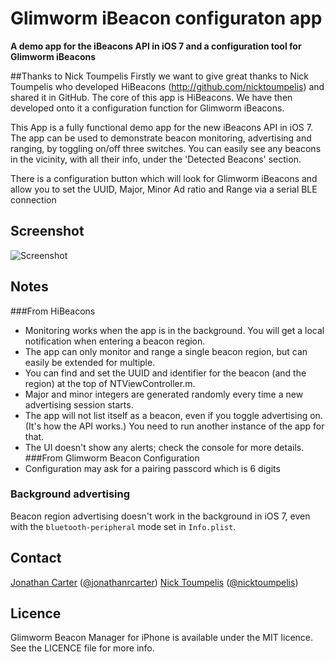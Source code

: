 Glimworm iBeacon configuraton app
=================================
**A demo app for the iBeacons API in iOS 7 and a configuration tool for Glimworm iBeacons**

##Thanks to Nick Toumpelis
Firstly we want to give great thanks to Nick Toumpelis who developed HiBeacons (http://github.com/nicktoumpelis) and shared it in GitHub.  The core of this app is HiBeacons.  We have then developed onto it a configuration function for Glimworm iBeacons.

This App is a fully functional demo app for the new iBeacons API in iOS 7. The app can be used to demonstrate beacon monitoring, advertising and ranging, by toggling on/off three switches. You can easily see any beacons in the vicinity, with all their info, under the 'Detected Beacons' section.

There is a configuration button which will look for Glimworm iBeacons and allow you to set the UUID, Major, Minor Ad ratio and Range via a serial BLE connection

## Screenshot
![Screenshot](https://raw.github.com/nicktoumpelis/HiBeacons/master/screenshot.png)

## Notes
###From HiBeacons
- Monitoring works when the app is in the background. You will get a local notification when entering a beacon region.
- The app can only monitor and range a single beacon region, but can easily be extended for multiple.
- You can find and set the UUID and identifier for the beacon (and the region) at the top of NTViewController.m. 
- Major and minor integers are generated randomly every time a new advertising session starts. 
- The app will not list itself as a beacon, even if you toggle advertising on. (It's how the API works.) You need to run another instance of the app for that.
- The UI doesn't show any alerts; check the console for more details.
###From Glimworm Beacon Configuration
- Configuration may ask for a pairing passcord which is 6 digits

### Background advertising

Beacon region advertising doesn't work in the background in iOS 7, even with the `bluetooth-peripheral` mode set in `Info.plist`.

## Contact

[Jonathan Carter](http://github.com/jonathanrcarter) ([@jonathanrcarter](https://twitter.com/jonathanrcarter))
[Nick Toumpelis](http://github.com/nicktoumpelis) ([@nicktoumpelis](https://twitter.com/nicktoumpelis))

## Licence

Glimworm Beacon Manager for iPhone is available under the MIT licence. See the LICENCE file for more info.
